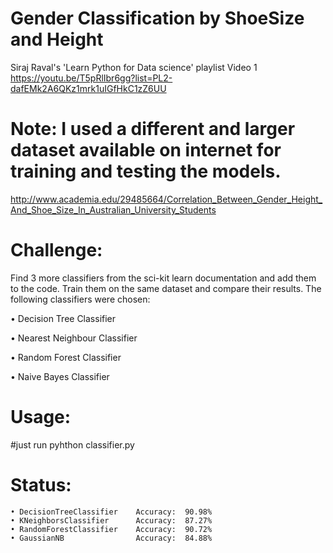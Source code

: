 # Gender Classification by ShoeSize and Height
Siraj Raval's 'Learn Python for Data science' playlist Video 1 https://youtu.be/T5pRlIbr6gg?list=PL2-dafEMk2A6QKz1mrk1uIGfHkC1zZ6UU

# Note: I used a different and larger dataset available on internet for training and testing the models.
http://www.academia.edu/29485664/Correlation_Between_Gender_Height_And_Shoe_Size_In_Australian_University_Students

# Challenge:
Find 3 more classifiers from the sci-kit learn documentation and add them to the code. Train them on the same dataset and compare their results. 
The following classifiers were chosen:

• Decision Tree Classifier

• Nearest Neighbour Classifier 

• Random Forest Classifier

• Naive Bayes Classifier

# Usage:
#just run
 pyhthon classifier.py

# Status:
    • DecisionTreeClassifier    Accuracy:  90.98%
    • KNeighborsClassifier      Accuracy:  87.27%
    • RandomForestClassifier    Accuracy:  90.72%
    • GaussianNB             	Accuracy:  84.88%
